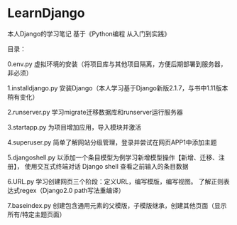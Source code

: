 # LearnDjango
本人Django的学习笔记
基于《Python编程 从入门到实践》


目录：

0.env.py 虚拟环境的安装（将项目库与其他项目隔离，方便后期部署到服务器，非必须）

1.installdjango.py 安装Django（本人学习基于Django新版2.1.7，与书中1.11版本稍有变化）

2.runserver.py 学习migrate迁移数据库和runserver运行服务器

3.startapp.py 为项目增加应用，导入模块并激活 

4.superuser.py 简单了解网站分级管理，登录并尝试在网页APP1中添加主题

5.djangoshell.py 以添加一个条目模型为例学习新增模型操作【新增、迁移、注册】，
使用交互式终端对话 Django shell 查看之前输入的条目数据

6.URL.py 学习创建网页三个阶段：定义URL，编写模版，编写视图。
了解正则表达式regex（Django2.0 path写法重编译）

7.baseindex.py 创建包含通用元素的父模版，子模版继承，创建其他页面（显示所有/特定主题页面）
